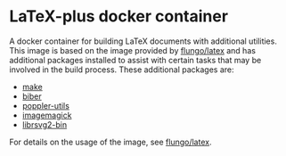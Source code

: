 # LaTeX-plus docker container

A docker container for building LaTeX documents with additional utilities. This image is based on the image provided by [flungo/latex](https://hub.docker.com/r/flungo/latex/) and has additional packages installed to assist with certain tasks that may be involved in the build process. These additional packages are:

- [make](http://packages.ubuntu.com/xenial/devel/make)
- [biber](http://packages.ubuntu.com/xenial/biber)
- [poppler-utils](http://packages.ubuntu.com/xenial/poppler-utils)
- [imagemagick](http://packages.ubuntu.com/xenial/imagemagick)
- [librsvg2-bin](http://packages.ubuntu.com/xenial/librsvg2-bin)

For details on the usage of the image, see [flungo/latex](https://hub.docker.com/r/flungo/latex/).

